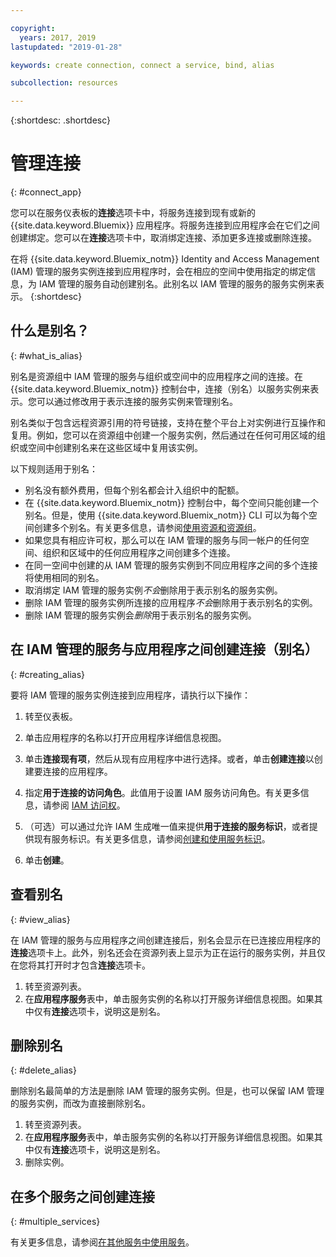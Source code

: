 ```yaml
---

copyright:
  years: 2017, 2019
lastupdated: "2019-01-28"

keywords: create connection, connect a service, bind, alias

subcollection: resources

---
```


{:shortdesc: .shortdesc}

# 管理连接
{: #connect_app}

您可以在服务仪表板的**连接**选项卡中，将服务连接到现有或新的 {{site.data.keyword.Bluemix}} 应用程序。将服务连接到应用程序会在它们之间创建绑定。您可以在**连接**选项卡中，取消绑定连接、添加更多连接或删除连接。

在将 {{site.data.keyword.Bluemix_notm}} Identity and Access Management (IAM) 管理的服务实例连接到应用程序时，会在相应的空间中使用指定的绑定信息，为 IAM 管理的服务自动创建别名。此别名以 IAM 管理的服务的服务实例来表示。
{:shortdesc}

## 什么是别名？
{: #what_is_alias}

别名是资源组中 IAM 管理的服务与组织或空间中的应用程序之间的连接。在 {{site.data.keyword.Bluemix_notm}} 控制台中，连接（别名）以服务实例来表示。您可以通过修改用于表示连接的服务实例来管理别名。

别名类似于包含远程资源引用的符号链接，支持在整个平台上对实例进行互操作和复用。例如，您可以在资源组中创建一个服务实例，然后通过在任何可用区域的组织或空间中创建别名来在这些区域中复用该实例。

以下规则适用于别名：

* 别名没有额外费用，但每个别名都会计入组织中的配额。
* 在 {{site.data.keyword.Bluemix_notm}} 控制台中，每个空间只能创建一个别名。但是，使用 {{site.data.keyword.Bluemix_notm}} CLI 可以为每个空间创建多个别名。有关更多信息，请参阅[使用资源和资源组](/docs/cli/reference/ibmcloud?topic=cloud-cli-ibmcloud_commands_resource)。
* 如果您具有相应许可权，那么可以在 IAM 管理的服务与同一帐户的任何空间、组织和区域中的任何应用程序之间创建多个连接。
* 在同一空间中创建的从 IAM 管理的服务实例到不同应用程序之间的多个连接将使用相同的别名。
* 取消绑定 IAM 管理的服务实例*不会*删除用于表示别名的服务实例。
* 删除 IAM 管理的服务实例所连接的应用程序*不会*删除用于表示别名的实例。
* 删除 IAM 管理的服务实例会*删除*用于表示别名的服务实例。

## 在 IAM 管理的服务与应用程序之间创建连接（别名）
{: #creating_alias}

要将 IAM 管理的服务实例连接到应用程序，请执行以下操作：

1. 转至仪表板。

2. 单击应用程序的名称以打开应用程序详细信息视图。

3. 单击**连接现有项**，然后从现有应用程序中进行选择。或者，单击**创建连接**以创建要连接的应用程序。

4. 指定**用于连接的访问角色**。此值用于设置 IAM 服务访问角色。有关更多信息，请参阅 [IAM 访问权](/docs/iam?topic=iam-userroles)。

5. （可选）可以通过允许 IAM 生成唯一值来提供**用于连接的服务标识**，或者提供现有服务标识。有关更多信息，请参阅[创建和使用服务标识](/docs/iam?topic=iam-serviceids)。

6. 单击**创建**。

## 查看别名
{: #view_alias}

在 IAM 管理的服务与应用程序之间创建连接后，别名会显示在已连接应用程序的**连接**选项卡上。此外，别名还会在资源列表上显示为正在运行的服务实例，并且仅在您将其打开时才包含**连接**选项卡。

1. 转至资源列表。
2. 在**应用程序服务**表中，单击服务实例的名称以打开服务详细信息视图。如果其中仅有**连接**选项卡，说明这是别名。

## 删除别名
{: #delete_alias}

删除别名最简单的方法是删除 IAM 管理的服务实例。但是，也可以保留 IAM 管理的服务实例，而改为直接删除别名。

1. 转至资源列表。
2. 在**应用程序服务**表中，单击服务实例的名称以打开服务详细信息视图。如果其中仅有**连接**选项卡，说明这是别名。
3. 删除实例。

## 在多个服务之间创建连接
{: #multiple_services}

有关更多信息，请参阅[在其他服务中使用服务](/docs/resources?topic=resources-s2s_binding)。
